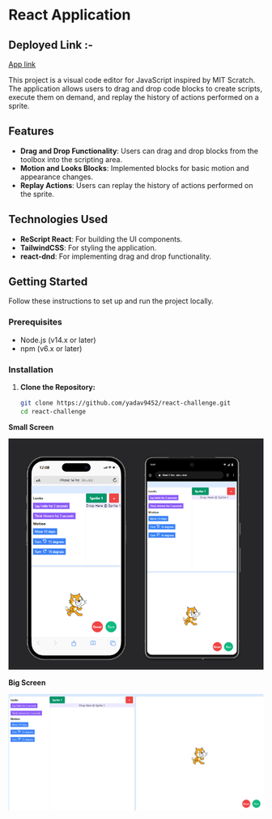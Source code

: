 # React Application

## Deployed Link :- 
[App link](https://reactjs-challenge-eight.vercel.app/)

This project is a visual code editor for JavaScript inspired by MIT Scratch. The application allows users to drag and drop code blocks to create scripts, execute them on demand, and replay the history of actions performed on a sprite.

## Features

-   **Drag and Drop Functionality**: Users can drag and drop blocks from the toolbox into the scripting area.
-   **Motion and Looks Blocks**: Implemented blocks for basic motion and appearance changes.
-   **Replay Actions**: Users can replay the history of actions performed on the sprite.

## Technologies Used

-   **ReScript React**: For building the UI components.
-   **TailwindCSS**: For styling the application.
-   **react-dnd**: For implementing drag and drop functionality.

## Getting Started

Follow these instructions to set up and run the project locally.

### Prerequisites

-   Node.js (v14.x or later)
-   npm (v6.x or later)

### Installation

1. **Clone the Repository:**

    ```sh
    git clone https://github.com/yadav9452/react-challenge.git
    cd react-challenge
    ```

**Small Screen**

![image](./screenshots/1.mobiles.png)

**Big Screen**

![image](./screenshots/2.big-screen.png)
